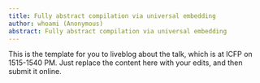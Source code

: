 ```yaml
---
title: Fully abstract compilation via universal embedding
author: whoami (Anonymous)
abstract: Fully abstract compilation via universal embedding
---
```


This is the template for you to liveblog about the talk,
which is at ICFP on 1515-1540 PM.  Just replace the content here
with your edits, and then submit it online.
